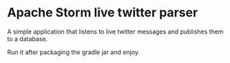 # Apache Storm live twitter parser

A simple application that listens to live twitter messages and publishes them to a database.

Run it after packaging the gradle jar and enjoy.
